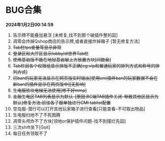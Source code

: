 # BUG合集

**2024年1月2日00:14:59**

1. 告示牌不能叠加悬浮 [未修复,找不到那个破插件整的囸]
2. 凋零会炸掉Qshop商店的告示牌,或者直接炸掉箱子 [暂无修复方法]
3. ~~Tab栏tps变量等显示异常~~
4. ~~登录区和大厅区显示lobby/dl世界Tab栏~~
5. ~~使用基岩版不能在地狱基岩层上方放置方块[间歇泉]~~
6. ~~Tab栏目各个权限组显示排版不正确[eg:vip和普通玩家的排列方式和称号的排列方式]~~
7. ~~已ban的玩家无法显示在网页版实时输出[使用cmi插件ban的玩家数据不会在新ban的插件显示在网页版中][无影响]~~
8. ~~生电服铁块电梯无法使用[修不好mmp]~~
9. ~~主服生电区TAB列表显示为默认-[原因:BC端TAB插件关闭-导致其他区显示为默认]修复方法:前往各子服单独进行CMI tablist配置~~
10. 空岛服-潜行可以打开其他玩家箱子进行查看[只能查看-不可取出物品]
11. 生电服扫地不了不死图腾
12. 凋零头颅炸不了方块[领地or保护插件问题-找不到摆烂先囸]
13. 三次shift坐下[Gsit]
14. 每日任务领取不了

